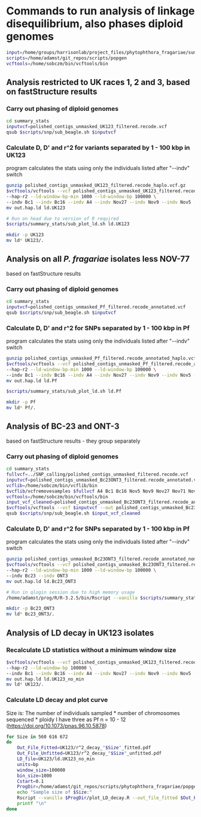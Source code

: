 # Commands to run analysis of linkage disequilibrium, also phases diploid genomes

```bash
input=/home/groups/harrisonlab/project_files/phytophthora_fragariae/summary_stats
scripts=/home/adamst/git_repos/scripts/popgen
vcftools=/home/sobczm/bin/vcftools/bin
```

## Analysis restricted to UK races 1, 2 and 3, based on fastStructure results

### Carry out phasing of diploid genomes

```bash
cd summary_stats
inputvcf=polished_contigs_unmasked_UK123_filtered.recode.vcf
qsub $scripts/snp/sub_beagle.sh $inputvcf
```

### Calculate D, D' and r^2 for variants separated by 1 - 100 kbp in UK123

program calculates the stats using only the individuals listed after "--indv" switch

```bash
gunzip polished_contigs_unmasked_UK123_filtered.recode_haplo.vcf.gz
$vcftools/vcftools --vcf polished_contigs_unmasked_UK123_filtered.recode_haplo.vcf \
--hap-r2 --ld-window-bp-min 1000 --ld-window-bp 100000 \
--indv Bc1 --indv Bc16 --indv A4 --indv Nov27 --indv Nov9 --indv Nov5 --indv Nov71
mv out.hap.ld ld.UK123

# Run on head due to version of R required
$scripts/summary_stats/sub_plot_ld.sh ld.UK123

mkdir -p UK123
mv ld* UK123/.
```

## Analysis on all *P. fragariae* isolates less NOV-77

based on fastStructure results

### Carry out phasing of diploid genomes

```bash
cd summary_stats
inputvcf=polished_contigs_unmasked_Pf_filtered.recode_annotated.vcf
qsub $scripts/snp/sub_beagle.sh $inputvcf
```

### Calculate D, D' and r^2 for SNPs separated by 1 - 100 kbp in Pf

program calculates the stats using only the individuals listed after "--indv" switch

```bash
gunzip polished_contigs_unmasked_Pf_filtered.recode_annotated_haplo.vcf.gz
$vcftools/vcftools --vcf polished_contigs_unmasked_Pf_filtered.recode_annotated_haplo.vcf \
--hap-r2 --ld-window-bp-min 1000 --ld-window-bp 100000 \
--indv Bc1 --indv Bc16 --indv A4 --indv Nov27 --indv Nov9 --indv Nov5 --indv Nov71 --indv Bc23 --indv ONT3 --indv SCRP245_v2
mv out.hap.ld ld.Pf

$scripts/summary_stats/sub_plot_ld.sh ld.Pf

mkdir -p Pf
mv ld* Pf/.
```

## Analysis of BC-23 and ONT-3

based on fastStructure results - they group separately

### Carry out phasing of diploid genomes

```bash
cd summary_stats
fullvcf=../SNP_calling/polished_contigs_unmasked_filtered.recode.vcf
inputvcf=polished_contigs_unmasked_Bc23ONT3_filtered.recode_annotated.vcf
vcflib=/home/sobczm/bin/vcflib/bin
$vcflib/vcfremovesamples $fullvcf A4 Bc1 Bc16 Nov5 Nov9 Nov27 Nov71 Nov77 SCRP245_v2 SCRP249 SCRP324 SCRP333 > $inputvcf
vcftools=/home/sobczm/bin/vcftools/bin
input_vcf_cleaned=polished_contigs_unmasked_Bc23ONT3_filtered.recode_annotated_nomissing.recode.vcf
$vcftools/vcftools --vcf $inputvcf --out polished_contigs_unmasked_Bc23ONT3_filtered.recode_annotated_nomissing --max-missing 1 --recode
qsub $scripts/snp/sub_beagle.sh $input_vcf_cleaned
```

### Calculate D, D' and r^2 for SNPs separated by 1 - 100 kbp in Pf

program calculates the stats using only the individuals listed after "--indv" switch

```bash
gunzip polished_contigs_unmasked_Bc23ONT3_filtered.recode_annotated_nomissing.recode_haplo.vcf.gz
$vcftools/vcftools --vcf polished_contigs_unmasked_Bc23ONT3_filtered.recode_annotated_nomissing.recode_haplo.vcf \
--hap-r2 --ld-window-bp-min 1000 --ld-window-bp 100000 \
--indv Bc23 --indv ONT3
mv out.hap.ld ld.Bc23_ONT3

# Run in qlogin session due to high memory usage
/home/adamst/prog/R/R-3.2.5/bin/Rscript --vanilla $scripts/summary_stats/plot_ld.R ld.Bc23_ONT3

mkdir -p Bc23_ONT3
mv ld* Bc23_ONT3/.
```

## Analysis of LD decay in UK123 isolates

### Recalculate LD statistics without a minimum window size

```bash
$vcftools/vcftools --vcf polished_contigs_unmasked_UK123_filtered.recode_haplo.vcf \
--hap-r2 --ld-window-bp 100000 \
--indv Bc1 --indv Bc16 --indv A4 --indv Nov27 --indv Nov9 --indv Nov5 --indv Nov71
mv out.hap.ld ld.UK123_no_min
mv ld* UK123/.
```

### Calculate LD decay and plot curve

Size is:
The number of individuals sampled * number of chromosomes sequenced * ploidy
I have three as Pf n = 10 - 12 (https://doi.org/10.1073/pnas.96.10.5878)

```bash
for Size in 560 616 672
do
    Out_File_Fitted=UK123/r^2_decay_"$Size"_fitted.pdf
    Out_File_Unfitted=UK123/r^2_decay_"$Size"_unfitted.pdf
    LD_file=UK123/ld.UK123_no_min
    units=bp
    window_size=100000
    bin_size=1000
    Cstart=0.1
    ProgDir=/home/adamst/git_repos/scripts/phytophthora_fragariae/popgen_analysis
    echo "Sample size of $Size:"
    Rscript --vanilla $ProgDir/plot_LD_decay.R --out_file_fitted $Out_File_Fitted --out_file_unfitted $Out_File_Unfitted --Chromosome_number $Size --LD_statistics $LD_file --units $units --window_size $window_size --bin_size $bin_size --Cstart $Cstart
    printf "\n"
done
```
